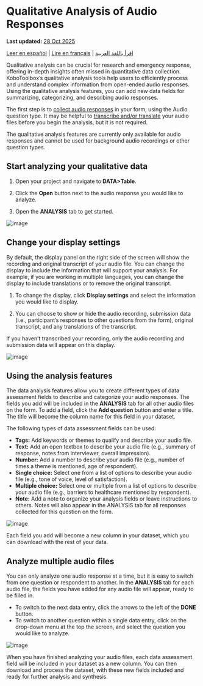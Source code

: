 # Qualitative Analysis of Audio Responses
**Last updated:** <a href="https://github.com/kobotoolbox/docs/blob/01270a828ec846731411368326ba58114adda98e/source/qualitative_analysis.md" class="reference">28 Oct 2025</a>

<a href="es/qualitative_analysis.html">Leer en español</a> | <a href="fr/qualitative_analysis.html">Lire en français</a> | <a href="ar/qualitative_analysis.html">اقرأ باللغة العربية</a>

Qualitative analysis can be crucial for research and emergency response, offering in-depth insights often missed in quantitative data collection. KoboToolbox’s qualitative analysis tools help users to efficiently process and understand complex information from open-ended audio responses. Using the qualitative analysis features, you can add new data fields for summarizing, categorizing, and describing audio responses.

The first step is to [collect audio responses](photo_audio_video_file.md) in your form, using the Audio question type. It may be helpful to [transcribe and/or translate](transcription-translation.md) your audio files before you begin the analysis, but it is not required.

<p class="note">The qualitative analysis features are currently only available for audio responses and cannot be used for background audio recordings or other question types.</p>

## Start analyzing your qualitative data

1. Open your project and navigate to **DATA>Table**.

2. Click the **Open** button next to the audio response you would like to analyze.

3. Open the **ANALYSIS** tab to get started.

![image](/images/qualitative_analysis/Open-analysis.gif)

## Change your display settings

By default, the display panel on the right side of the screen will show the recording and original transcript of your audio file. You can change the display to include the information that will support your analysis. For example, if you are working in multiple languages, you can change the display to include translations or to remove the original transcript.

1. To change the display, click **Display settings** and select the information you would like to display.

2. You can choose to show or hide the audio recording, submission data (i.e., participant’s responses to other questions from the form), original transcript, and any translations of the transcript.

<p class="note">If you haven’t transcribed your recording, only the audio recording and submission data will appear on this display.</p>

![image](/images/qualitative_analysis/Display-settings.gif)

## Using the analysis features

The data analysis features allow you to create different types of data assessment fields to describe and categorize your audio responses. The fields you add will be included in the **ANALYSIS** tab for all other audio files on the form. To add a field, click the **Add question** button and enter a title. The title will become the column name for this field in your dataset. 

The following types of data assessment fields can be used:

- **Tags:** Add keywords or themes to qualify and describe your audio file.
- **Text:** Add an open textbox to describe your audio file (e.g., summary of response, notes from interviewer, overall impression).
- **Number:** Add a number to describe your audio file (e.g., number of times a theme is mentioned, age of respondent).
- **Single choice:** Select one from a list of options to describe your audio file (e.g., tone of voice, level of satisfaction).
- **Multiple choice:** Select one or multiple from a list of options to describe your audio file (e.g., barriers to healthcare mentioned by respondent).
- **Note:** Add a note to organize your analysis fields or leave instructions to others. Notes will also appear in the ANALYSIS tab for all responses collected for this question on the form.

![image](/images/qualitative_analysis/Analyze.gif)

Each field you add will become a new column in your dataset, which you can download with the rest of your data.

## Analyze multiple audio files

You can only analyze one audio response at a time, but it is easy to switch from one question or respondent to another. In the **ANALYSIS** tab for each audio file, the fields you have added for any audio file will appear, ready to be filled in. 

- To switch to the next data entry, click the arrows to the left of the **DONE** button.
- To switch to another question within a single data entry, click on the drop-down menu at the top the screen, and select the question you would like to analyze.

![image](/images/qualitative_analysis/Change-response.gif)
  
When you have finished analyzing your audio files, each data assessment field will be included in your dataset as a new column. You can then download and process the dataset, with these new fields included and ready for further analysis and synthesis.
